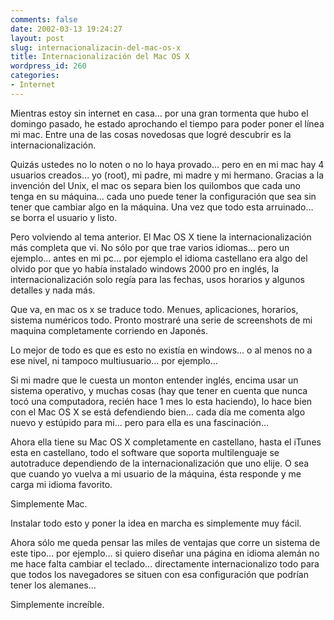 ```yaml
---
comments: false
date: 2002-03-13 19:24:27
layout: post
slug: internacionalizacin-del-mac-os-x
title: Internacionalización del Mac OS X
wordpress_id: 260
categories:
- Internet
---
```


Mientras estoy sin internet en casa… por una gran tormenta que hubo el domingo pasado, he estado aprochando el tiempo para poder poner el línea mi mac. Entre una de las cosas novedosas que logré descubrir es la internacionalización.





Quizás ustedes no lo noten o no lo haya provado… pero en en mi mac hay 4 usuarios creados… yo (root), mi padre, mi  madre y mi hermano. Gracias a la invención del Unix, el mac os separa bien los quilombos que cada uno tenga en su máquina… cada uno puede tener la configuración que sea sin tener que cambiar algo en la máquina. Una vez que todo esta arruinado… se borra el usuario y listo.  

  







Pero volviendo al tema anterior. El Mac OS X tiene la internacionalización más completa que vi. No sólo por que trae varios idiomas… pero un ejemplo… antes en mi pc… por ejemplo el idioma castellano era algo del olvido por que yo había instalado windows 2000 pro en inglés, la internacionalización solo regía para las fechas, usos horarios y algunos detalles y nada más.  

  







Que va, en mac os x se traduce todo. Menues, aplicaciones, horarios, sistema numéricos todo. Pronto mostraré una serie de screenshots de mi maquina completamente corriendo en Japonés.  

  







Lo mejor de todo es que es esto no existía en windows… o al menos no a ese nivel, ni tampoco multiusuario… por ejemplo…  

  







Si mi madre que le cuesta un monton entender inglés, encima usar un sistema operativo, y muchas cosas (hay que tener en cuenta que nunca tocó una computadora, recién hace 1 mes lo esta haciendo), lo hace bien con el Mac OS X se está defendiendo bien… cada día me comenta algo nuevo y estúpido para mi… pero para ella es una fascinación…  

  







Ahora ella tiene su Mac OS X completamente en castellano, hasta el iTunes esta en castellano, todo el software que soporta multilenguaje se autotraduce dependiendo de la internacionalización que uno elije. O sea que cuando yo vuelva a mi usuario de la máquina, ésta responde y me carga mi idioma favorito.  

  







Simplemente Mac.  

  







Instalar todo esto y poner la idea en marcha es simplemente muy fácil.  

  







Ahora sólo me queda pensar las miles de ventajas que corre un sistema de este tipo… por ejemplo… si quiero diseñar una página en idioma alemán no me hace falta cambiar el teclado… directamente internacionalizo todo para que todos los navegadores se situen con esa configuración que podrían tener los alemanes…  

  







Simplemente increíble.




 
